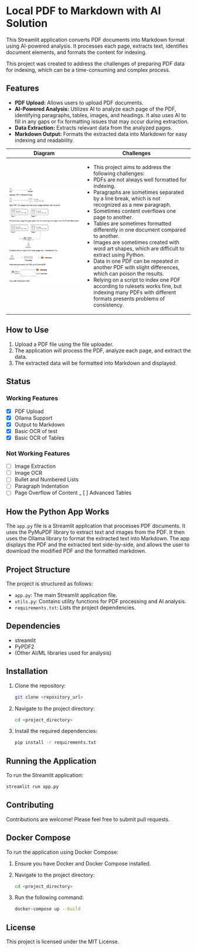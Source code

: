 # Local PDF to Markdown with AI Solution

This Streamlit application converts PDF documents into Markdown format using AI-powered analysis. It processes each page, extracts text, identifies document elements, and formats the content for indexing.

This project was created to address the challenges of preparing PDF data for indexing, which can be a time-consuming and complex process.


## Features

- **PDF Upload:** Allows users to upload PDF documents.
- **AI-Powered Analysis:** Utilizes AI to analyze each page of the PDF, identifying paragraphs, tables, images, and headings. It also uses AI to fill in any gaps or fix formatting issues that may occur during extraction.
- **Data Extraction:** Extracts relevant data from the analyzed pages.
- **Markdown Output:** Formats the extracted data into Markdown for easy indexing and readability.


| Diagram                  | Challenges     |
|--------------------------|----------------|
| ![Diagram](img/diagram.png)  | <ul><li>This project aims to address the following challenges:</li><li>PDFs are not always well formatted for indexing.</li><li>Paragraphs are sometimes separated by a line break, which is not recognized as a new paragraph.</li><li>Sometimes content overflows one page to another.</li><li>Tables are sometimes formatted differently in one document compared to another.</li><li>Images are sometimes created with word art shapes, which are difficult to extract using Python.</li><li>Data in one PDF can be repeated in another PDF with slight differences, which can poison the results.</li><li>Relying on a script to index one PDF according to rulesets works fine, but indexing many PDFs with different formats presents problems of consistency.</li></ul> |

## How to Use

1.  Upload a PDF file using the file uploader.
2.  The application will process the PDF, analyze each page, and extract the data.
3.  The extracted data will be formatted into Markdown and displayed.

## Status

### Working Features
- [x] PDF Upload
- [x] Ollama Support
- [x] Output to Markdown
- [x] Basic OCR of test
- [x] Basic OCR of Tables

### Not Working Features
- [ ] Image Extraction
- [ ] Image OCR
- [ ] Bullet and Numbered Lists
- [ ] Paragraph Indentation
- [ ] Page Overflow of Content
_ [ ] Advanced Tables

## How the Python App Works

The `app.py` file is a Streamlit application that processes PDF documents. It uses the PyMuPDF library to extract text and images from the PDF. It then uses the Ollama library to format the extracted text into Markdown. The app displays the PDF and the extracted text side-by-side, and allows the user to download the modified PDF and the formatted markdown.

## Project Structure

The project is structured as follows:

-   `app.py`: The main Streamlit application file.
-   `utils.py`: Contains utility functions for PDF processing and AI analysis.
-   `requirements.txt`: Lists the project dependencies.

## Dependencies

-   streamlit
-   PyPDF2
-   (Other AI/ML libraries used for analysis)

## Installation

1.  Clone the repository:

    ```bash
    git clone <repository_url>
    ```
2.  Navigate to the project directory:

    ```bash
    cd <project_directory>
    ```
3.  Install the required dependencies:

    ```bash
    pip install -r requirements.txt
    ```

## Running the Application

To run the Streamlit application:

```bash
streamlit run app.py
```

## Contributing

Contributions are welcome! Please feel free to submit pull requests.

## Docker Compose

To run the application using Docker Compose:

1.  Ensure you have Docker and Docker Compose installed.
2.  Navigate to the project directory:

    ```bash
    cd <project_directory>
    ```
3.  Run the following command:

    ```bash
    docker-compose up --build
    ```

## License

This project is licensed under the MIT License.

